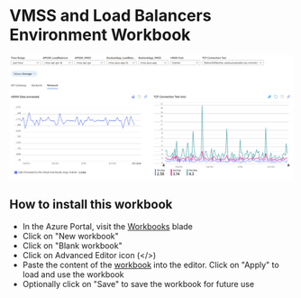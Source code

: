 # VMSS and Load Balancers Environment Workbook
![./screenshot.png](./screenshot.png)


## How to install this workbook

- In the Azure Portal, visit the [Workbooks](https://portal.azure.com/#browse/microsoft.insights%2Fworkbooks) blade
- Click on "New workbook"
- Click on "Blank workbook"
- Click on Advanced Editor icon (</>)
- Paste the content of the [workbook](vmss-and-load-balancers-environment-workbook.json) into the editor. Click on "Apply" to load and use the workbook
- Optionally click on "Save" to save the workbook for future use